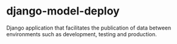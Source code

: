 django-model-deploy
===================

Django application that facilitates the publication of data between environments such as development, testing and production.